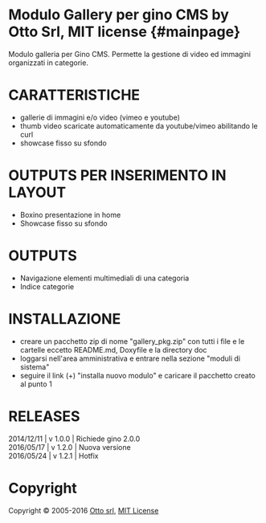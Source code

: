 Modulo Gallery per gino CMS by Otto Srl, MIT license {#mainpage}
=================================================================

Modulo galleria per Gino CMS. Permette la gestione di video ed immagini organizzati in categorie.

# CARATTERISTICHE

- gallerie di immagini e/o video (vimeo e youtube)
- thumb video scaricate automaticamente da youtube/vimeo abilitando le curl
- showcase fisso su sfondo

# OUTPUTS PER INSERIMENTO IN LAYOUT

- Boxino presentazione in home
- Showcase fisso su sfondo

# OUTPUTS

- Navigazione elementi multimediali di una categoria
- Indice categorie

# INSTALLAZIONE

- creare un pacchetto zip di nome "gallery_pkg.zip" con tutti i file e le cartelle eccetto README.md, Doxyfile e la directory doc
- loggarsi nell'area amministrativa e entrare nella sezione "moduli di sistema"
- seguire il link (+) "installa nuovo modulo" e caricare il pacchetto creato al punto 1

# RELEASES

2014/12/11 | v 1.0.0 | Richiede gino 2.0.0  
2016/05/17 | v 1.2.0 | Nuova versione  
2016/05/24 | v 1.2.1 | Hotfix  

# Copyright
Copyright © 2005-2016 [Otto srl](http://www.otto.to.it), [MIT License](http://opensource.org/licenses/MIT)
